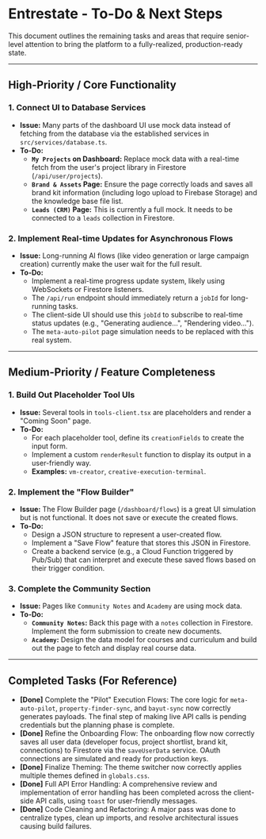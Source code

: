 # Entrestate - To-Do & Next Steps

This document outlines the remaining tasks and areas that require senior-level attention to bring the platform to a fully-realized, production-ready state.

---

## High-Priority / Core Functionality

### 1. Connect UI to Database Services
- **Issue:** Many parts of the dashboard UI use mock data instead of fetching from the database via the established services in `src/services/database.ts`.
- **To-Do:**
    - **`My Projects` on Dashboard:** Replace mock data with a real-time fetch from the user's project library in Firestore (`/api/user/projects`).
    - **`Brand & Assets` Page:** Ensure the page correctly loads and saves all brand kit information (including logo upload to Firebase Storage) and the knowledge base file list.
    - **`Leads (CRM)` Page:** This is currently a full mock. It needs to be connected to a `leads` collection in Firestore.

### 2. Implement Real-time Updates for Asynchronous Flows
- **Issue:** Long-running AI flows (like video generation or large campaign creation) currently make the user wait for the full result.
- **To-Do:**
    - Implement a real-time progress update system, likely using WebSockets or Firestore listeners.
    - The `/api/run` endpoint should immediately return a `jobId` for long-running tasks.
    - The client-side UI should use this `jobId` to subscribe to real-time status updates (e.g., "Generating audience...", "Rendering video...").
    - The `meta-auto-pilot` page simulation needs to be replaced with this real system.

---
## Medium-Priority / Feature Completeness

### 1. Build Out Placeholder Tool UIs
- **Issue:** Several tools in `tools-client.tsx` are placeholders and render a "Coming Soon" page.
- **To-Do:**
    - For each placeholder tool, define its `creationFields` to create the input form.
    - Implement a custom `renderResult` function to display its output in a user-friendly way.
    - **Examples:** `vm-creator`, `creative-execution-terminal`.

### 2. Implement the "Flow Builder"
- **Issue:** The Flow Builder page (`/dashboard/flows`) is a great UI simulation but is not functional. It does not save or execute the created flows.
- **To-Do:**
    - Design a JSON structure to represent a user-created flow.
    - Implement a "Save Flow" feature that stores this JSON in Firestore.
    - Create a backend service (e.g., a Cloud Function triggered by Pub/Sub) that can interpret and execute these saved flows based on their trigger condition.

### 3. Complete the Community Section
- **Issue:** Pages like `Community Notes` and `Academy` are using mock data.
- **To-Do:**
    - **`Community Notes`:** Back this page with a `notes` collection in Firestore. Implement the form submission to create new documents.
    - **`Academy`:** Design the data model for courses and curriculum and build out the page to fetch and display real course data.

---
## Completed Tasks (For Reference)

-   **[Done]** Complete the "Pilot" Execution Flows: The core logic for `meta-auto-pilot`, `property-finder-sync`, and `bayut-sync` now correctly generates payloads. The final step of making live API calls is pending credentials but the planning phase is complete.
-   **[Done]** Refine the Onboarding Flow: The onboarding flow now correctly saves all user data (developer focus, project shortlist, brand kit, connections) to Firestore via the `saveUserData` service. OAuth connections are simulated and ready for production keys.
-   **[Done]** Finalize Theming: The theme switcher now correctly applies multiple themes defined in `globals.css`.
-   **[Done]** Full API Error Handling: A comprehensive review and implementation of error handling has been completed across the client-side API calls, using `toast` for user-friendly messages.
-   **[Done]** Code Cleaning and Refactoring: A major pass was done to centralize types, clean up imports, and resolve architectural issues causing build failures.
